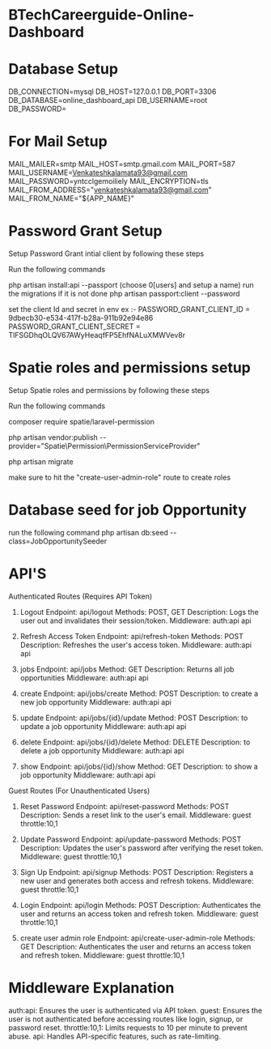 # BTechCareerguide-Online-Dashboard 


# Database Setup 
DB_CONNECTION=mysql
DB_HOST=127.0.0.1
DB_PORT=3306
DB_DATABASE=online_dashboard_api
DB_USERNAME=root
DB_PASSWORD=


# For Mail Setup 
MAIL_MAILER=smtp
MAIL_HOST=smtp.gmail.com
MAIL_PORT=587
MAIL_USERNAME=Venkateshkalamata93@gmail.com
MAIL_PASSWORD=yntcclgemoiliely
MAIL_ENCRYPTION=tls
MAIL_FROM_ADDRESS="venkateshkalamata93@gmail.com"
MAIL_FROM_NAME="${APP_NAME}"


# Password Grant Setup
Setup Password Grant intial client by following these steps 

Run the following commands

php artisan install:api --passport (choose 0[users] and setup a name)
run the migrations if it is not done
php artisan passport:client --password 

set the client Id and secret in env
ex :- 
PASSWORD_GRANT_CLIENT_ID = 9dbecb30-e534-417f-b28a-911b92e94e86
PASSWORD_GRANT_CLIENT_SECRET = TlFSGDhqOLQV67AWyHeaqfFP5EhfNALuXMWVev8r

# Spatie roles and permissions setup 
Setup Spatie roles and permissions by following these steps 

Run the following commands

composer require spatie/laravel-permission

php artisan vendor:publish --provider="Spatie\Permission\PermissionServiceProvider"

php artisan migrate

make sure to hit the "create-user-admin-role" route to create roles 


# Database seed for job Opportunity 

run the following command
php artisan db:seed --class=JobOpportunitySeeder





# API'S

Authenticated Routes (Requires API Token)

1. Logout
Endpoint: api/logout
Methods: POST, GET
Description: Logs the user out and invalidates their session/token.
Middleware:
auth:api
api

2. Refresh Access Token
Endpoint: api/refresh-token
Methods: POST
Description: Refreshes the user's access token.
Middleware:
auth:api
api

3. jobs 
Endpoint: api/jobs 
Method: GET 
Description: Returns all job opportunities 
Middleware:
auth:api
api

4. create
Endpoint: api/jobs/create
Method: POST
Description: to create a new job opportunity
Middleware:
auth:api
api


4. update
Endpoint: api/jobs/{id}/update
Method: POST
Description: to update a job opportunity
Middleware:
auth:api
api


5. delete
Endpoint: api/jobs/{id}/delete
Method: DELETE
Description: to delete a job opportunity
Middleware:
auth:api
api



5. show
Endpoint: api/jobs/{id}/show
Method: GET
Description: to show a job opportunity
Middleware:
auth:api
api


Guest Routes (For Unauthenticated Users)

1. Reset Password
Endpoint: api/reset-password
Methods: POST
Description: Sends a reset link to the user's email.
Middleware:
guest
throttle:10,1

2. Update Password
Endpoint: api/update-password
Methods: POST
Description: Updates the user's password after verifying the reset token.
Middleware:
guest
throttle:10,1

3. Sign Up
Endpoint: api/signup
Methods: POST
Description: Registers a new user and generates both access and refresh tokens.
Middleware:
guest
throttle:10,1

4. Login
Endpoint: api/login
Methods: POST
Description: Authenticates the user and returns an access token and refresh token.
Middleware:
guest
throttle:10,1


5. create user admin role
Endpoint: api/create-user-admin-role
Methods: GET
Description: Authenticates the user and returns an access token and refresh token.
Middleware:
guest
throttle:10,1



# Middleware Explanation
auth:api: Ensures the user is authenticated via API token.
guest: Ensures the user is not authenticated before accessing routes like login, signup, or password reset.
throttle:10,1: Limits requests to 10 per minute to prevent abuse.
api: Handles API-specific features, such as rate-limiting.
